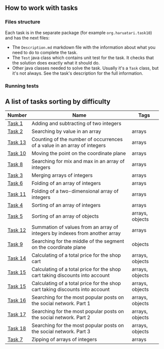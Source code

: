 ## How to work with tasks

### Files structure

Each task is in the separate package (for example `org.haruatari.task10`) and has the next files:

- The `Description.md` markdown file with the information about what you need to do to complete the task.
- The `Test` java class which contains unit test for the task. It checks that the solution does exactly what it
  should do.
- Other java classes needed to solve the task. Usually it's a `Task` class, but it's not always. See the task's
  description for the full information.

### Running tests

## A list of tasks sorting by difficulty

| Number                              | Name                                                                         | Tags            |
|-------------------------------------|------------------------------------------------------------------------------|-----------------|
| [Task 1](src/com/haruatari/task1)   | Adding and subtracting of two integers                                       |                 |
| [Task 2](src/com/haruatari/task2)   | Searching by value in an array                                               | arrays          |
| [Task 13](src/com/haruatari/task13) | Counting of the number of occurrences of a value in an array of integers     | arrays          |
| [Task 10](src/com/haruatari/task10) | Moving the point on the coordinate plane                                     | arrays          |
| [Task 8](src/com/haruatari/task8)   | Searching for mix and max in an array of integers                            | arrays          |
| [Task 3](src/com/haruatari/task3)   | Merging arrays of integers                                                   | arrays          |
| [Task 6](src/com/haruatari/task6)   | Folding of an array of integers                                              | arrays          |
| [Task 11](src/com/haruatari/task11) | Folding of a two-dimensional array of integers                               | arrays          |
| [Task 4](src/com/haruatari/task4)   | Sorting of an array of integers                                              | arrays          |
| [Task 5](src/com/haruatari/task5)   | Sorting of an array of objects                                               | arrays, objects |
| [Task 12](src/com/haruatari/task12) | Summation of values from an array of integers by indexes from another array  | arrays          |
| [Task 9](src/com/haruatari/task9)   | Searching for the middle of the segment on the coordinate plane              | objects         |
| [Task 14](src/com/haruatari/task14) | Calculating of a total price for the shop cart                               | arrays, objects |
| [Task 15](src/com/haruatari/task15) | Calculating of a total price for the shop cart taking discounts into account | arrays, objects |
| [Task 15](src/com/haruatari/task15) | Calculating of a total price for the shop cart taking discounts into account | arrays, objects |
| [Task 16](src/com/haruatari/task16) | Searching for the most popular posts on the social network. Part 1           | arrays, objects |
| [Task 17](src/com/haruatari/task17) | Searching for the most popular posts on the social network. Part 2           | arrays, objects |
| [Task 18](src/com/haruatari/task18) | Searching for the most popular posts on the social network. Part 3           | arrays, objects |
| [Task 7](src/com/haruatari/task7)   | Zipping of arrays of integers                                                | arrays          |
